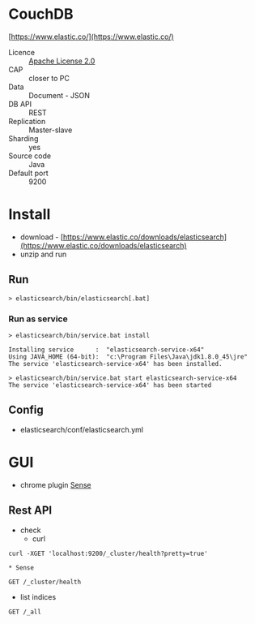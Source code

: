 # CouchDB
[https://www.elastic.co/](https://www.elastic.co/)

<dl>
    <dt>Licence</dt>
    <dd><a href="http://www.apache.org/licenses/LICENSE-2.0">Apache License 2.0</a></dd>
    <dt>CAP<dt>
    <dd>closer to PC</dd>
    <dt>Data</dt>
    <dd>Document - JSON</dd>
    <dt>DB API</dt>
    <dd>REST</dd>
    <!--<dt>Queries<dt>
    <dd></dd>-->
    <dt>Replication</dt>
    <dd>Master-slave</dd>
    <dt>Sharding</dt>
    <dd>yes</dd>
    <dt>Source code</dt>
    <dd>Java</dd>
    <dt>Default port</dt>
    <dd>9200</dd>
</dl>

# Install

* download - [https://www.elastic.co/downloads/elasticsearch](https://www.elastic.co/downloads/elasticsearch)
* unzip and run

## Run

```
> elasticsearch/bin/elasticsearch[.bat]
```

### Run as service

```
> elasticsearch/bin/service.bat install

Installing service      :  "elasticsearch-service-x64"
Using JAVA_HOME (64-bit):  "c:\Program Files\Java\jdk1.8.0_45\jre"
The service 'elasticsearch-service-x64' has been installed.
```
```
> elasticsearch/bin/service.bat start elasticsearch-service-x64
The service 'elasticsearch-service-x64' has been started
```

## Config

* elasticsearch/conf/elasticsearch.yml

# GUI

* chrome plugin [Sense](https://chrome.google.com/webstore/detail/sense-beta/lhjgkmllcaadmopgmanpapmpjgmfcfig?utm_source=chrome-app-launcher-info-dialog)

## Rest API

* check
    * curl
```
curl -XGET 'localhost:9200/_cluster/health?pretty=true'
```
    * Sense
```
GET /_cluster/health
```
* list indices
```
GET /_all
```
